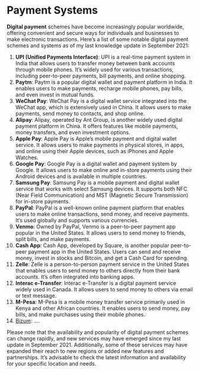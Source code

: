 # Payment Systems

**Digital payment** schemes have become increasingly popular worldwide, offering convenient and secure ways for individuals and businesses to make electronic transactions. Here’s a list of some notable digital payment schemes and systems as of my last knowledge update in September 2021:

1. **UPI (Unified Payments Interface)**: UPI is a real-time payment system in India that allows users to transfer money between bank accounts through mobile phones. It’s widely used for various transactions, including peer-to-peer payments, bill payments, and online shopping.
2. **Paytm**: Paytm is a popular digital wallet and payment platform in India. It enables users to make payments, recharge mobile phones, pay bills, and even invest in mutual funds.
3. **WeChat Pay**: WeChat Pay is a digital wallet service integrated into the WeChat app, which is extensively used in China. It allows users to make payments, send money to contacts, and shop online.
4. **Alipay**: Alipay, operated by Ant Group, is another widely used digital payment platform in China. It offers features like mobile payments, money transfers, and even investment options.
5. **Apple Pay**: Apple Pay is Apple’s mobile payment and digital wallet service. It allows users to make payments in physical stores, in apps, and online using their Apple devices, such as iPhones and Apple Watches.
6. **Google Pay**: Google Pay is a digital wallet and payment system by Google. It allows users to make online and in-store payments using their Android devices and is available in multiple countries.
7. **Samsung Pay**: Samsung Pay is a mobile payment and digital wallet service that works with select Samsung devices. It supports both NFC (Near Field Communication) and MST (Magnetic Secure Transmission) for in-store payments.
8. **PayPal**: PayPal is a well-known online payment platform that enables users to make online transactions, send money, and receive payments. It’s used globally and supports various currencies.
9. **Venmo**: Owned by PayPal, Venmo is a peer-to-peer payment app popular in the United States. It allows users to send money to friends, split bills, and make payments.
10. **Cash App**: Cash App, developed by Square, is another popular peer-to-peer payment app in the United States. Users can send and receive money, invest in stocks and Bitcoin, and get a Cash Card for spending.
11. **Zelle**: Zelle is a person-to-person payment service in the United States that enables users to send money to others directly from their bank accounts. It’s often integrated into banking apps.
12. **Interac e-Transfer**: Interac e-Transfer is a digital payment service widely used in Canada. It allows users to send money to others via email or text message.
13. **M-Pesa**: M-Pesa is a mobile money transfer service primarily used in Kenya and other African countries. It enables users to send money, pay bills, and make purchases using their mobile phones.
14. [Bizum](https://bizum.es/): ….

Please note that the availability and popularity of digital payment schemes can change rapidly, and new services may have emerged since my last update in September 2021. Additionally, some of these services may have expanded their reach to new regions or added new features and partnerships. It’s advisable to check the latest information and availability for your specific location and needs.
